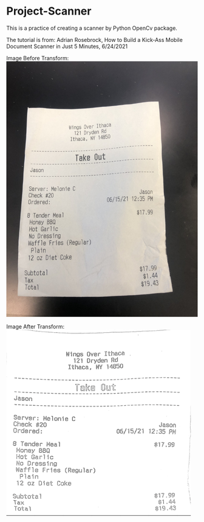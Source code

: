 # Project-Scanner

This is a practice of creating a scanner by Python OpenCv package.

The tutorial is from: Adrian Rosebrock, How to Build a Kick-Ass Mobile Document Scanner in Just 5 Minutes, 6/24/2021



Image Before Transform:
![alt text](https://github.com/Jasonya/Project-Scanner/blob/main/Scanner/images/IMG_4908.jpg)


Image After Transform:
![alt text](https://github.com/Jasonya/Project-Scanner/blob/main/Scanner/images/Screen%20Shot%202021-06-24%20at%2016.02.21.png)
